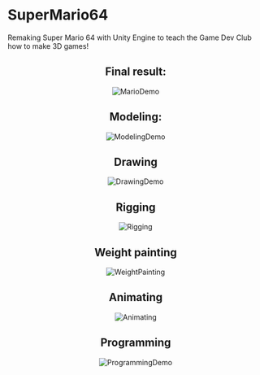 # SuperMario64
Remaking Super Mario 64 with Unity Engine to teach the Game Dev Club how to make 3D games!

<div align = "center">

## Final result:
![MarioDemo](https://user-images.githubusercontent.com/38381290/224466026-6d6c6e7c-d55f-4fbc-a33f-d2c1e121bdb3.gif)

## Modeling:
![ModelingDemo](https://user-images.githubusercontent.com/38381290/224466029-d61a066b-79d0-4a35-923a-e9bd4e667b64.gif)

## Drawing
![DrawingDemo](https://user-images.githubusercontent.com/38381290/224466022-47006303-8183-478b-9d9b-1071412c0c6a.gif)

## Rigging
![Rigging](https://user-images.githubusercontent.com/38381290/224466195-922a1260-377c-423c-82c4-e4bb6acfbbb7.gif)

## Weight painting
![WeightPainting](https://user-images.githubusercontent.com/38381290/224466203-1dd0ad6e-be70-42c3-8596-92cbf6508983.gif)

## Animating
![Animating](https://user-images.githubusercontent.com/38381290/224466209-c4458e96-e342-4a73-96eb-b9d0a1967a33.gif)

## Programming
![ProgrammingDemo](https://user-images.githubusercontent.com/38381290/224466030-5bfcfaee-24e9-4af5-8703-66724bac9b3d.gif)
</div>
